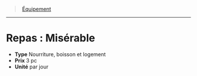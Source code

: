 ﻿---
!Equipment
Type: Nourriture, boisson et logement
Price: 3 pc
Unity: par jour
Id: equipment_hd.md#repas--misérable
ParentLink: equipment_hd.md#Équipement
Name: 'Repas : Misérable'
ParentName: Équipement
NameLevel: 1
Attributes: {}
---
> [Équipement](hd_equipment.md)

---

# Repas : Misérable

- **Type** Nourriture, boisson et logement
- **Prix** 3 pc
- **Unité** par jour

